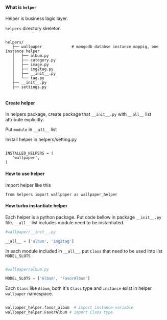 #### What is `helper`

Helper is business lagic layer.


`helpers` directory skeleton

```

helpers/
   ├── wallpaper             # mongodb databse instance mappig, one instance helper
   │   ├── album.py          
   │   ├── category.py
   │   ├── image.py
   │   ├── img2tag.py
   │   ├── __init__.py       
   │   └── tag.py
   ├── __init__.py           
   ├── settings.py           
   
```

#### Create helper

In helpers package, create package that `__init__.py` with `__all__` list attribute explicitly.

Put `module` in `__all__` list

Install helper in helpers/setting.py

```

INSTALLED_HELPERS = (
   'wallpaper',
)

```


#### How to use helper


import helper like this

```
from helpers import wallpaper as wallpaper_helper

```

#### How turbo instantiate helper 

Each helper is a python package. Put code bellow in package `__init__.py` file. `__all__` list includes module need to be instantiated.


```python
#wallpaper/__init__.py

__all__ = ['album', 'img2tag']

```

In each module included in `__all__`, put `Class` that need to be used into list `MODEL_SLOTS`


```python

#wallpaper/album.py

MODEL_SLOTS = ['Album', 'FavorAlbum']  

``` 

Each `Class` like `Album`, both it's `Class` type and `instance` exist in helper `wallpaper` namespace.


```python

wallpaper_helper.favor_album  # import instance variable
wallpaper_helper.FavorAlbum # import Class type

```


